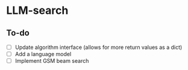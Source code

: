# LLM-search

## To-do
- [ ] Update algorithm interface (allows for more return values as a dict)
- [ ] Add a language model
- [ ] Implement GSM beam search